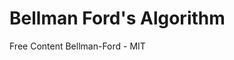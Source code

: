 # Bellman Ford's Algorithm

<ResourceGroupTitle>Free Content</ResourceGroupTitle>
<BadgeLink colorScheme='red' badgeText='Watch' href='https://www.youtube.com/watch?v=f9cVS_URPc0&ab_channel=MITOpenCourseWare'>Bellman-Ford - MIT</BadgeLink>
